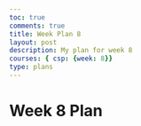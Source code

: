 ```yaml
---
toc: true
comments: true
title: Week Plan 8
layout: post
description: My plan for week 8
courses: { csp: {week: 8}}
type: plans
---
```


# Week 8 Plan

